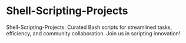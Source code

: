 # Shell-Scripting-Projects
Shell-Scripting-Projects: Curated Bash scripts for streamlined tasks, efficiency, and community collaboration. Join us in scripting innovation!
